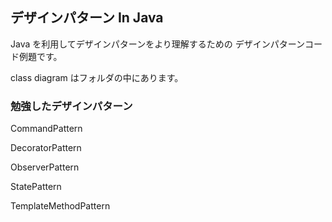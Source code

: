 ## デザインパターン In Java

Java を利用してデザインパターンをより理解するための
デザインパターンコード例題です。

class diagram はフォルダの中にあります。

### 勉強したデザインパターン

CommandPattern

DecoratorPattern

ObserverPattern

StatePattern

TemplateMethodPattern
